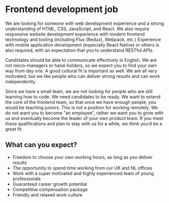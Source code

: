 # Frontend development job

We are looking for someone with web development experience and a strong understanding of HTML, CSS, JavaScript, and React. We also require responsive website development experience with modern frontend technology and tooling (including Flux (Redux), Webpack, etc.) Experience with mobile application development (especially React Native) or others is also required, with an expectation that you to understand RESTful APIs.

Candidates should be able to communicate effectively in English. We are not micro-managers or hand-holders, so we expect you to find your own way from day one. A good cultural fit is important as well. We are all very motivated, but we like people who can deliver strong results and can work independently.

Since we have a small team, we are not looking for people who are still learning how to code. We need candidates to be ready. We want to extend the core of the frontend team, so that once we have enough people, you would be teaching juniors. This is not a position for working remotely. We do not want you to become "an employee", rather we want you to grow with us and eventually become the leader of your own product team. If you meet these qualifications and plan to stay with us for a while, we think you’d be a great fit.

## What can you expect?

- Freedom to choose your own working hours, as long as you deliver results
- The opportunity to spend time working from our UK and NL offices
- Work with a super motivated and highly experienced team of young professionals
- Guaranteed career growth potential
- Competitive compensation package
- Friendly and relaxed work culture
